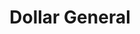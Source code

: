 ---
title: "Dollar General"
url: /baton-rouge/dollar-general-coursey-boulevard/
shop: variety store
---
